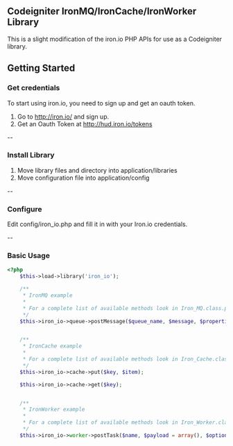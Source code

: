 Codeigniter IronMQ/IronCache/IronWorker Library
-------------

This is a slight modification of the iron.io PHP APIs for use as a Codeigniter library.

## Getting Started

### Get credentials

To start using iron.io, you need to sign up and get an oauth token.

1. Go to http://iron.io/ and sign up.
2. Get an Oauth Token at http://hud.iron.io/tokens

--

### Install Library

1. Move library files and directory into application/libraries
2. Move configuration file into application/config

--

### Configure

Edit config/iron_io.php and fill it in with your Iron.io credentials.

--

### Basic Usage

```php
<?php
    $this->load->library('iron_io');

    /**
     * IronMQ example
     *
     * For a complete list of available methods look in Iron_MQ.class.php
     */
    $this->iron_io->queue->postMessage($queue_name, $message, $properties = array());


    /**
     * IronCache example
     *
     * For a complete list of available methods look in Iron_Cache.class.php
     */
    $this->iron_io->cache->put($key, $item);

    $this->iron_io->cache->get($key);


    /**
     * IronWorker example
     *
     * For a complete list of available methods look in Iron_Worker.class.php
     */
    $this->iron_io->worker->postTask($name, $payload = array(), $options = array());

```


